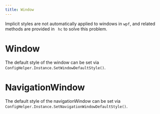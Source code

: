 ```yaml
---
title: Window
---
```


Implicit styles are not automatically applied to windows in `wpf`, and related methods are provided in ` hc` to solve this problem.

# Window

The default style of the window can be set via `ConfigHelper.Instance.SetWindowDefaultStyle()`.

# NavigationWindow

The default style of the navigationWindow can be set via `ConfigHelper.Instance.SetNavigationWindowDefaultStyle()`.

